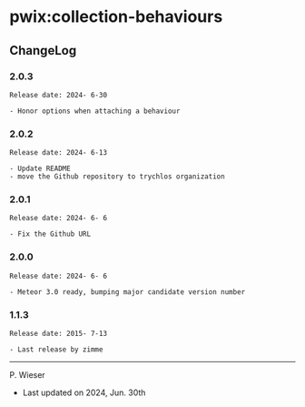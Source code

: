 # pwix:collection-behaviours

## ChangeLog

### 2.0.3

    Release date: 2024- 6-30

    - Honor options when attaching a behaviour

### 2.0.2

    Release date: 2024- 6-13

    - Update README
    - move the Github repository to trychlos organization

### 2.0.1

    Release date: 2024- 6- 6

    - Fix the Github URL

### 2.0.0

    Release date: 2024- 6- 6

    - Meteor 3.0 ready, bumping major candidate version number

### 1.1.3

    Release date: 2015- 7-13

    - Last release by zimme

---
P. Wieser
- Last updated on 2024, Jun. 30th
